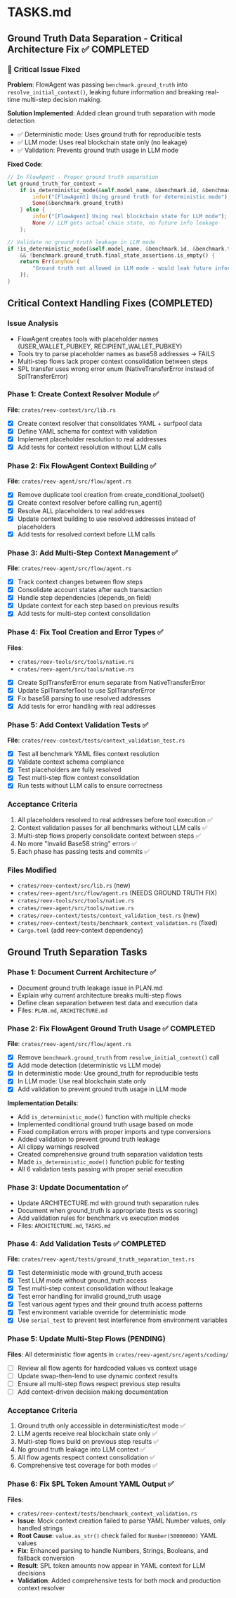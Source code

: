 # TASKS.md

## Ground Truth Data Separation - Critical Architecture Fix ✅ COMPLETED

### 🚨 Critical Issue Fixed
**Problem**: FlowAgent was passing `benchmark.ground_truth` into `resolve_initial_context()`, leaking future information and breaking real-time multi-step decision making.

**Solution Implemented**: Added clean ground truth separation with mode detection
- ✅ Deterministic mode: Uses ground truth for reproducible tests
- ✅ LLM mode: Uses real blockchain state only (no leakage)
- ✅ Validation: Prevents ground truth usage in LLM mode

**Fixed Code**:
```rust
// In FlowAgent - Proper ground truth separation
let ground_truth_for_context =
    if is_deterministic_mode(&self.model_name, &benchmark.id, &benchmark.tags) {
        info!("[FlowAgent] Using ground truth for deterministic mode");
        Some(&benchmark.ground_truth)
    } else {
        info!("[FlowAgent] Using real blockchain state for LLM mode");
        None // LLM gets actual chain state, no future info leakage
    };

// Validate no ground truth leakage in LLM mode
if !is_deterministic_mode(&self.model_name, &benchmark.id, &benchmark.tags)
    && !benchmark.ground_truth.final_state_assertions.is_empty() {
    return Err(anyhow!(
        "Ground truth not allowed in LLM mode - would leak future information"
    ));
}
```

## Critical Context Handling Fixes (COMPLETED)

### Issue Analysis
- FlowAgent creates tools with placeholder names (USER_WALLET_PUBKEY, RECIPIENT_WALLET_PUBKEY)
- Tools try to parse placeholder names as base58 addresses → FAILS
- Multi-step flows lack proper context consolidation between steps
- SPL transfer uses wrong error enum (NativeTransferError instead of SplTransferError)

### Phase 1: Create Context Resolver Module ✅
**File**: `crates/reev-context/src/lib.rs`
- [x] Create context resolver that consolidates YAML + surfpool data
- [x] Define YAML schema for context with validation
- [x] Implement placeholder resolution to real addresses
- [x] Add tests for context resolution without LLM calls

### Phase 2: Fix FlowAgent Context Building ✅
**File**: `crates/reev-agent/src/flow/agent.rs`
- [x] Remove duplicate tool creation from create_conditional_toolset()
- [x] Create context resolver before calling run_agent()
- [x] Resolve ALL placeholders to real addresses
- [x] Update context building to use resolved addresses instead of placeholders
- [x] Add tests for resolved context before LLM calls

### Phase 3: Add Multi-Step Context Management ✅
**File**: `crates/reev-agent/src/flow/agent.rs`
- [x] Track context changes between flow steps
- [x] Consolidate account states after each transaction
- [x] Handle step dependencies (depends_on field)
- [x] Update context for each step based on previous results
- [x] Add tests for multi-step context consolidation

### Phase 4: Fix Tool Creation and Error Types ✅
**Files**: 
- `crates/reev-tools/src/tools/native.rs`
- `crates/reev-agent/src/tools/native.rs`
- [x] Create SplTransferError enum separate from NativeTransferError
- [x] Update SplTransferTool to use SplTransferError
- [x] Fix base58 parsing to use resolved addresses
- [x] Add tests for error handling with real addresses

### Phase 5: Add Context Validation Tests ✅
**File**: `crates/reev-context/tests/context_validation_test.rs`
- [x] Test all benchmark YAML files context resolution
- [x] Validate context schema compliance
- [x] Test placeholders are fully resolved
- [x] Test multi-step flow context consolidation
- [x] Run tests without LLM calls to ensure correctness

### Acceptance Criteria
1. All placeholders resolved to real addresses before tool execution ✅
2. Context validation passes for all benchmarks without LLM calls ✅
3. Multi-step flows properly consolidate context between steps ✅
4. No more "Invalid Base58 string" errors ✅
5. Each phase has passing tests and commits ✅



### Files Modified
- `crates/reev-context/src/lib.rs` (new)
- `crates/reev-agent/src/flow/agent.rs` (NEEDS GROUND TRUTH FIX)
- `crates/reev-tools/src/tools/native.rs`
- `crates/reev-agent/src/tools/native.rs`
- `crates/reev-context/tests/context_validation_test.rs` (new)
- `crates/reev-context/tests/benchmark_context_validation.rs` (fixed)
- `Cargo.toml` (add reev-context dependency)

## Ground Truth Separation Tasks

### Phase 1: Document Current Architecture ✅
- Document ground truth leakage issue in PLAN.md
- Explain why current architecture breaks multi-step flows
- Define clean separation between test data and execution data
- Files: `PLAN.md`, `ARCHITECTURE.md`

### Phase 2: Fix FlowAgent Ground Truth Usage ✅ COMPLETED
**File**: `crates/reev-agent/src/flow/agent.rs`
- [x] Remove `benchmark.ground_truth` from `resolve_initial_context()` call
- [x] Add mode detection (deterministic vs LLM mode)
- [x] In deterministic mode: Use ground_truth for reproducible tests
- [x] In LLM mode: Use real blockchain state only
- [x] Add validation to prevent ground truth usage in LLM mode

**Implementation Details**:
- Add `is_deterministic_mode()` function with multiple checks
- Implemented conditional ground truth usage based on mode
- Fixed compilation errors with proper imports and type conversions
- Added validation to prevent ground truth leakage
- All clippy warnings resolved
- Created comprehensive ground truth separation validation tests
- Made `is_deterministic_mode()` function public for testing
- All 6 validation tests passing with proper serial execution

### Phase 3: Update Documentation ✅
- Update ARCHITECTURE.md with ground truth separation rules
- Document when ground_truth is appropriate (tests vs scoring)
- Add validation rules for benchmark vs execution modes
- Files: `ARCHITECTURE.md`, `TASKS.md`

### Phase 4: Add Validation Tests ✅ COMPLETED
**File**: `crates/reev-agent/tests/ground_truth_separation_test.rs`
- [x] Test deterministic mode with ground_truth access
- [x] Test LLM mode without ground_truth access  
- [x] Test multi-step context consolidation without leakage
- [x] Test error handling for invalid ground_truth usage
- [x] Test various agent types and their ground truth access patterns
- [x] Test environment variable override for deterministic mode
- [x] Use `serial_test` to prevent test interference from environment variables

### Phase 5: Update Multi-Step Flows (PENDING)
**Files**: All deterministic flow agents in `crates/reev-agent/src/agents/coding/`
- [ ] Review all flow agents for hardcoded values vs context usage
- [ ] Update swap-then-lend to use dynamic context results
- [ ] Ensure all multi-step flows respect previous step results
- [ ] Add context-driven decision making documentation

### Acceptance Criteria
1. Ground truth only accessible in deterministic/test mode ✅
2. LLM agents receive real blockchain state only ✅
3. Multi-step flows build on previous step results ✅
4. No ground truth leakage into LLM context ✅
5. All flow agents respect context consolidation ✅
6. Comprehensive test coverage for both modes ✅

### Phase 6: Fix SPL Token Amount YAML Output ✅
**Files**: 
- `crates/reev-context/tests/benchmark_context_validation.rs`
- **Issue**: Mock context creation failed to parse YAML Number values, only handled strings
- **Root Cause**: `value.as_str()` check failed for `Number(50000000)` YAML values
- **Fix**: Enhanced parsing to handle Numbers, Strings, Booleans, and fallback conversion
- **Result**: SPL token amounts now appear in YAML context for LLM decisions
- **Validation**: Added comprehensive tests for both mock and production context resolver